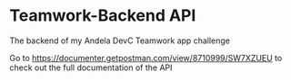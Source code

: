 # Teamwork-Backend API
The backend of my Andela DevC Teamwork app challenge

Go to https://documenter.getpostman.com/view/8710999/SW7XZUEU to check out the full documentation of the API
